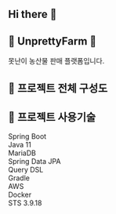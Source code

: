 ## Hi there 👋
## 🥕 UnprettyFarm 🥕
못난이 농산물 판매 플랫폼입니다.

## 🥕 프로젝트 전체 구성도


## 🥕 프로젝트 사용기술
Spring Boot  
Java 11  
MariaDB  
Spring Data JPA  
Query DSL  
Gradle  
AWS  
Docker  
STS 3.9.18  

<!--

**Here are some ideas to get you started:**

🙋‍♀️ A short introduction - what is your organization all about?
🌈 Contribution guidelines - how can the community get involved?
👩‍💻 Useful resources - where can the community find your docs? Is there anything else the community should know?
🍿 Fun facts - what does your team eat for breakfast?
🧙 Remember, you can do mighty things with the power of [Markdown](https://docs.github.com/github/writing-on-github/getting-started-with-writing-and-formatting-on-github/basic-writing-and-formatting-syntax)
-->
